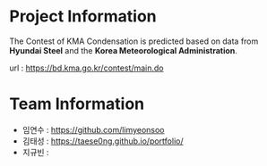 # Project Information
The Contest of KMA
Condensation is predicted based on data from **Hyundai Steel** and the **Korea Meteorological Administration**.

url : https://bd.kma.go.kr/contest/main.do

# Team Information
+ 임연수 : https://github.com/limyeonsoo
+ 김태성 : https://taese0ng.github.io/portfolio/
+ 지규빈 : 
